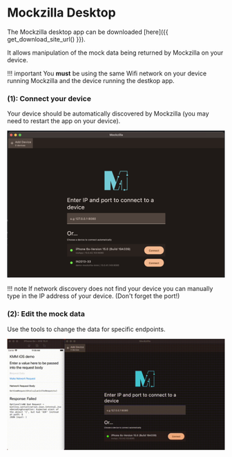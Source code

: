 # Mockzilla Desktop

The Mockzilla desktop app can be downloaded [here]({{ get_download_site_url() }}).

It allows manipulation of the mock data being returned by Mockzilla on your device.

!!! important
    You **must** be using the same Wifi network on your device running Mockzilla and the device running
    the destkop app.

### (1): Connect your device

Your device should be automatically discovered by Mockzilla (you may need to restart the app on your device).


![alt text](img/device_connection.png "Device connection")

!!! note
    If network discovery does not find your device you can manually type in the IP address of your device. (Don't forget the port!)

### (2): Edit the mock data

Use the tools to change the data for specific endpoints.

![alt text](img/desktop_demo.gif "Destkop demo")